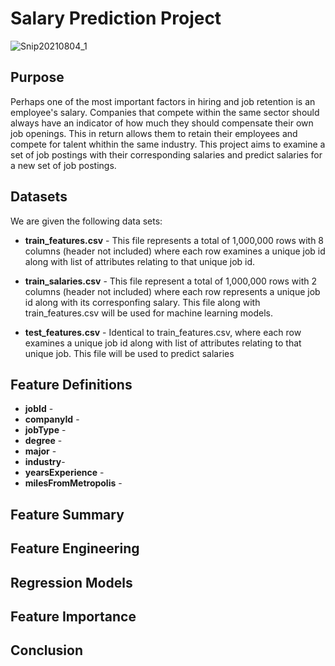 # Salary Prediction Project

![Snip20210804_1](https://user-images.githubusercontent.com/24769002/128248342-c9d1b353-7cac-49bf-aa4c-59c6e11ebce3.png)

**Purpose**
------------------------
Perhaps one of the most important factors in hiring and job retention is an employee's salary. Companies that compete within the same sector should always have an indicator of how much they should compensate their own job openings. This in return allows them to retain their employees and compete for talent whithin the same industry. This project aims to examine a set of job postings with their corresponding salaries and predict salaries for a new set of job postings.

**Datasets**
------------------------
We are given the following data sets:

* **train_features.csv** - This file represents a total of 1,000,000 rows with 8 columns (header not included) where each row examines a unique job id along with list of attributes relating to that unique job id.

* **train_salaries.csv** - This file represent a total of 1,000,000 rows with 2 columns (header not included) where each row represents a unique job id along with its corresponfing salary. This file along with train_features.csv will be used for machine learning models.  

* **test_features.csv** - Identical to train_features.csv, where each row examines a unique job id along with list of attributes relating to that unique job. This file will be used to predict salaries

**Feature Definitions**
------------------------
* **jobId** -
* **companyId** -
* **jobType** -
* **degree** -
* **major** -
* **industry**-
* **yearsExperience** -
* **milesFromMetropolis** -

**Feature Summary**
------------------------

**Feature Engineering**
------------------------

**Regression Models**
------------------------

**Feature Importance**
------------------------

**Conclusion**
------------------------
